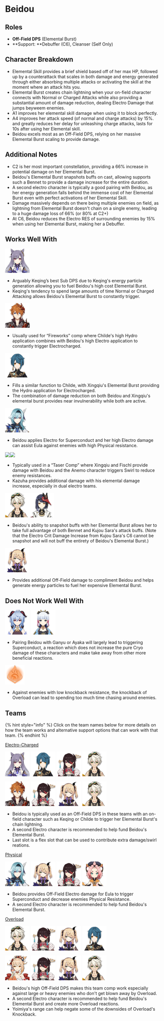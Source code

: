 # Beidou

## Roles

* **Off-Field DPS** (Elemental Burst)
* \*\*Support: \*\*Debuffer (C6), Cleanser (Self Only)

## Character Breakdown

* Elemental Skill provides a brief shield based off of her max HP, followed up by a counterattack that scales in both damage and energy generated through either absorbing multiple attacks or activating the skill at the moment where an attack hits you.
* Elemental Burst creates chain lightning when your on-field character connects with Normal or Charged Attacks while also providing a substantial amount of damage reduction, dealing Electro Damage that jumps beyweem enemies.
* A1 improves her elemental skill damage when using it to block perfectly.
* A4 improves her attack speed (of normal and charge attacks) by 15%. and greatly reduces her delay for unleashing charge attacks, lasts for 10s after using her Elemental skill.
* Beidou excels most as an Off-Field DPS, relying on her massive Elemental Burst scaling to provide damage.

## Additional Notes

* C2 is her most important constellation, providing a 66% increase in potential damage on her Elemental Burst.
* Beidou's Elemental Burst snapshots buffs on cast, allowing supports such a Bennet to provide a damage increase for the entire duration.
* A second electro character is typically a good pairing with Beidou, as her energy generation falls behind the immense cost of her Elemental Burst even with perfect activations of her Elemental Skill.
* Damage massively depends on there being multiple enemies on field, as lightning from Elemental Burst doesn't chain on a single enemy, leading to a huge damage loss of 66% (or 80% at C2+)
* At C6, Beidou reduces the Electro RES of surrounding enemies by 15% when using her Elemental Burst, making her a Debuffer.

## Works Well With

![](../../.gitbook/assets/UI_AvatarIcon_Keqing.png)

* Arguably Keqing’s best Sub DPS due to Keqing's energy particle generation allowing you to fuel Beidou's high cost Elemental Burst.
* Keqing's tendency to spend large amounts of time Normal or Charged Attacking allows Beidou's Elemental Burst to constantly trigger.

![](../../.gitbook/assets/ui_avataricon_tartaglia.png)

* Usually used for “Fireworks” comp where Childe's high Hydro application combines with Beidou's high Electro application to constantly trigger Electrocharged.

![](../../.gitbook/assets/UI_AvatarIcon_Xingqiu.png)

* Fills a similar function to Childe, with Xingqiu's Elemental Burst providing the Hydro application for Electrocharged.
* The combination of damage reduction on both Beidou and Xingqiu's elemental burst provides near invulnerability while both are active.

![](../../.gitbook/assets/UI_AvatarIcon_Eula.png)

* Beidou applies Electro for Superconduct and her high Electro damage can assist Eula against enemies with high Physical resistance.

![](broken-reference)![](broken-reference)

* Typically used in a “Taser Comp” where Xingqiu and Fischl provide damage with Beidou and the Anemo character triggers Swirl to reduce enemy resistances.
* Kazuha provides additional damage with his elemental damage increase, especially in dual electro teams.

![](../../.gitbook/assets/UI_AvatarIcon_Bennett.png)![](../../.gitbook/assets/UI_AvatarIcon_Sara.png)

* Beidou's ability to snapshot buffs with her Elemental Burst allows her to take full advantage of both Bennet and Kujou Sara's attack buffs. (Note that the Electro Crit Damage Increase from Kujou Sara's C6 cannot be snapshot and will not buff the entirety of Beidou's Elemental Burst.)

![](../../.gitbook/assets/UI_AvatarIcon_Fischl.png)

* Provides additional Off-Field damage to compliment Beidou and helps generate energy particles to fuel her expensive Elemental Burst.

## Does Not Work Well With

![](../../.gitbook/assets/UI_AvatarIcon_Ganyu.png) ![](../../.gitbook/assets/UI_AvatarIcon_Ayaka.png)

* Pairing Beidou with Ganyu or Ayaka will largely lead to triggering Superconduct, a reaction which does not increase the pure Cryo damage of these characters and make take away from other more beneficial reactions.

![](../../.gitbook/assets/Element_Pyro.webp)

* Against enemies with low knockback resistance, the knockback of Overload can lead to spending too much time chasing around enemies.

## Teams

{% hint style="info" %}
Click on the team names below for more details on how the team works and alternative support options that can work with that team.
{% endhint %}

[Electro-Charged](../../teams/electro-charged.md)

![](../../.gitbook/assets/UI_AvatarIcon_Keqing.png) ![](../../.gitbook/assets/UI_AvatarIcon_Xingqiu.png) ![](../../.gitbook/assets/UI_AvatarIcon_Beidou.png) ![](../../.gitbook/assets/UI_AvatarIcon_Bennett.png)

![](../../.gitbook/assets/ui_avataricon_tartaglia.png) ![](../../.gitbook/assets/UI_AvatarIcon_Beidou.png) ![](../../.gitbook/assets/UI_AvatarIcon_Fischl.png) ![](../../.gitbook/assets/UI_AvatarIcon_Bennett.png)

* Beidou is typically used as an Off-Field DPS in these teams with an on-field character such as Keqing or Childe to trigger her Elemental Burst's chain lightning.
* A second Electro character is recommended to help fund Beidou's Elemental Burst.
* Last slot is a flex slot that can be used to contribute extra damage/swirl reations.

[Physical](../../teams/physical.md)

![](../../.gitbook/assets/UI_AvatarIcon_Eula.png) ![](../../.gitbook/assets/UI_AvatarIcon_Fischl.png) ![](../../.gitbook/assets/UI_AvatarIcon_Beidou.png) ![](../../.gitbook/assets/UI_AvatarIcon_Diona.png)

* Beidou provides Off-Field Electro damage for Eula to trigger Superconduct and decrease enemies Physical Resistance.
* A second Electro character is recommended to help fund Beidou's Elemental Burst.

[Overload](../../teams/overload.md)

![](../../.gitbook/assets/UI_AvatarIcon_Bennett.png) ![](../../.gitbook/assets/UI_AvatarIcon_Beidou.png) ![](../../.gitbook/assets/UI_AvatarIcon_Fischl.png) ![](../../.gitbook/assets/UI_AvatarIcon_Xingqiu.png)

![](../../.gitbook/assets/UI_AvatarIcon_Yoimiya.png) ![](../../.gitbook/assets/UI_AvatarIcon_Beidou.png) ![](../../.gitbook/assets/UI_AvatarIcon_Fischl.png) ![](../../.gitbook/assets/UI_AvatarIcon_Bennett.png)

* Beidou's high Off-Field DPS makes this team comp work especially against large or heavy enemies who don't get blown away by Overload.
* A second Electro character is recommended to help fund Beidou's Elemental Burst and create more Overload reactions.
* Yoimiya's range can help negate some of the downsides of Overload's Knockback.
